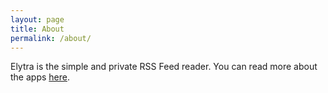 ```yaml
---
layout: page
title: About
permalink: /about/
---
```


Elytra is the simple and private RSS Feed reader. You can read more about the apps [here](https://elytra.app).
